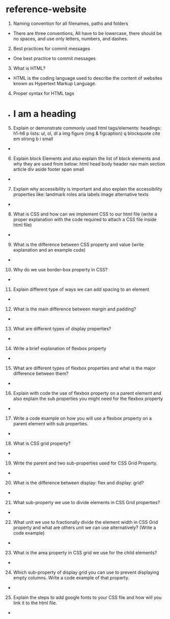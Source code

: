 # reference-website

1. Naming convention for all filenames, paths and folders
- There are three conventions, All have to be lowercase, there should be no spaces, and use only letters, numbers, and dashes.

2. Best practices for commit messages
- One best practice to commit messages 

3. What is HTML?
- HTML is the coding language used to describe the content of websites known as Hypertext Markup Language.

4. Proper syntax for HTML tags
- <h1>I am a heading</h1>

5. Explain or demonstrate commonly used html tags/elements:
    headings: h1-h6
    p
    lists: ul, ol, dl
    a
    img
    figure (img & figcaption)
    q
    blockquote
    cite
    em
    strong
    b
    i
    small
- 

6. Explain block Elements and also explain the list of block elements and why they are used from below:
    html
    head
    body
    header
    nav
    main
    section
    article
    div
    aside
    footer
    span
    small
- 

7. Explain why accessibility is important and also explain the accessibility properties like:
    landmark roles
    aria labels
    image alternative texts
- 

8. What is CSS and how can we implement CSS to our html file (write a proper explanation with the code required to attach a CSS file inside html file)
- 

9. What is the difference between CSS property and value (write explanation and an example code)
- 

10. Why do we use border-box property in CSS?
- 

11. Explain different type of ways we can add spacing to an element
- 

12. What is the main difference between margin and padding?
- 

13. What are different types of display properties?
- 

14. Write a brief explanation of flexbox property
-

15. What are different types of flexbox properties and what is the major difference between them?
- 

16. Explain with code the use of flexbox property on a parent element and also explain the sub properties you might need for the flexbox property
- 

17. Write a code example on how you will use a flexbox property on a parent element with sub properties.
- 

18. What is CSS grid property?
- 

19. Write the parent and two sub-properties used for CSS Grid Property.
- 

20. What is the difference between display: flex and display: grid?
- 

21. What sub-property we use to divide elements in CSS Grid properties?
- 

22. What unit we use to fractionally divide the element width in CSS Grid property and what are others unit we can use alternatively? (Write a code example)
- 

23. What is the area property in CSS grid we use for the child elements?
- 

24. Which sub-property of display grid you can use to prevent displaying empty columns. Write a code example of that property.
- 

25. Explain the steps to add google fonts to your CSS file and how will you link it to the html file.
- 